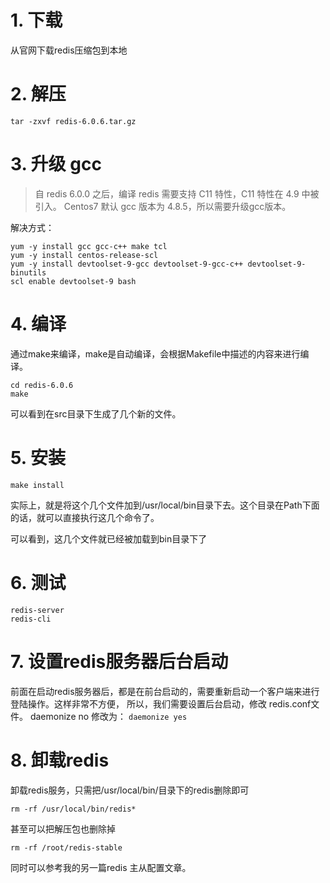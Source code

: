 # 1. 下载
从官网下载redis压缩包到本地

# 2. 解压
`tar -zxvf redis-6.0.6.tar.gz`

# 3. 升级 gcc
> 自 redis 6.0.0 之后，编译 redis 需要支持 C11 特性，C11 特性在 4.9 中被引入。
  Centos7 默认 gcc 版本为 4.8.5，所以需要升级gcc版本。

解决方式：
```shell script
yum -y install gcc gcc-c++ make tcl
yum -y install centos-release-scl
yum -y install devtoolset-9-gcc devtoolset-9-gcc-c++ devtoolset-9-binutils
scl enable devtoolset-9 bash
```
# 4. 编译
通过make来编译，make是自动编译，会根据Makefile中描述的内容来进行编译。
```shell script
cd redis-6.0.6
make
```
可以看到在src目录下生成了几个新的文件。

# 5. 安装
```shell script
make install
```
实际上，就是将这个几个文件加到/usr/local/bin目录下去。这个目录在Path下面的话，就可以直接执行这几个命令了。

可以看到，这几个文件就已经被加载到bin目录下了

# 6. 测试
```shell script
redis-server
redis-cli
```

# 7. 设置redis服务器后台启动
前面在启动redis服务器后，都是在前台启动的，需要重新启动一个客户端来进行登陆操作。这样非常不方便，
所以，我们需要设置后台启动，修改 redis.conf文件。
daemonize no
修改为：
`daemonize yes`

# 8. 卸载redis
卸载redis服务，只需把/usr/local/bin/目录下的redis删除即可
```shell script
rm -rf /usr/local/bin/redis*
```
甚至可以把解压包也删除掉
```shell script
rm -rf /root/redis-stable
```
同时可以参考我的另一篇redis 主从配置文章。


